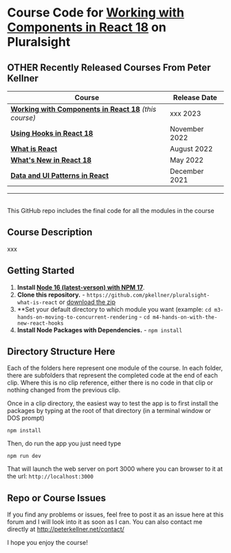 # Course Code for [Working with Components in React 18](http://www.pluralsight.com/courses/react-18-working-components) on Pluralsight


## OTHER Recently Released Courses From Peter Kellner

| **Course**                                                                           | Release Date  |
|-------------------------------------------------------------------------------------------------------------------------------|---------------|
| **[Working with Components in React 18](https://pluralsight.com/courses/react-18-working-components/)**   *(this course)*     | xxx 2023      |
| **[Using Hooks in React 18](https://pluralsight.com/courses/react-18-using-hooks/)**                                          | November 2022 |
| **[What is React](https://pluralsight.com/courses/react-what-is/)**                                                           | August 2022   |
| **[What's New in React 18](https://pluralsight.com/courses/react-18-whats-new/)**                                             | May 2022      |
| **[Data and UI Patterns in React](https://github.com/pkellner/pluralsight-building-essential-ui-data-elements-in-react/)**    | December 2021 |

<hr/>

<br/>
This GitHub repo includes the final code for all the modules in the course 

## Course Description

xxx

## Getting Started
1. **Install [Node 16 (latest-verson) with NPM 17](https://nodejs.org)**.
2. **Clone this repository.** - `https://github.com/pkellner/pluralsight-what-is-react` or [download the zip](https://github.com/pkellner/pluralsight-what-is-react/archive/master.zip)
3. **Set your default directory to which module you want (example: `cd m3-hands-on-moving-to-concurrent-rendering` - `cd m4-hands-on-with-the-new-react-hooks`
4. **Install Node Packages with Dependencies.** - `npm install`



## Directory Structure Here

Each of the folders here represent one module of the course.  In each folder, there are subfolders that represent the completed code at the end of each clip. Where this is no clip reference, either there is no code in that clip or nothing changed from the previous clip.

Once in a clip directory, the easiest way to test the app is to first install the packages by typing at the root of that directory (in a terminal window or DOS prompt)

`npm install`

Then, do run the app you just need type

`npm run dev`

That will launch the web server on port 3000 where you can browser to it at the url: `http://localhost:3000`


## Repo or Course Issues

If you find any problems or issues, feel free to post it as an issue here at this forum and I will look into it as soon as I can. You can also contact me directly at http://peterkellner.net/contact/ 

I hope you enjoy the course!











